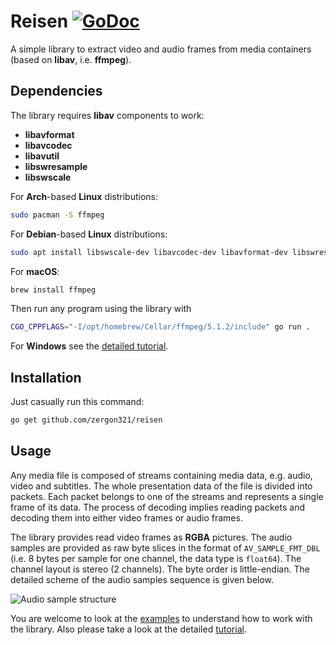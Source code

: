 # Reisen [![GoDoc](https://godoc.org/github.com/zergon321/reisen?status.svg)](https://pkg.go.dev/github.com/zergon321/reisen)

A simple library to extract video and audio frames from media containers (based on **libav**, i.e. **ffmpeg**).

## Dependencies

The library requires **libav** components to work:

- **libavformat**
- **libavcodec**
- **libavutil**
- **libswresample**
- **libswscale**

For **Arch**-based **Linux** distributions:

```bash
sudo pacman -S ffmpeg
```

For **Debian**-based **Linux** distributions:

```bash
sudo apt install libswscale-dev libavcodec-dev libavformat-dev libswresample-dev libavutil-dev
```

For **macOS**:

```bash
brew install ffmpeg
```

Then run any program using the library with

```bash
CGO_CPPFLAGS="-I/opt/homebrew/Cellar/ffmpeg/5.1.2/include" go run .
```

For **Windows** see the [detailed tutorial](https://medium.com/@maximgradan/how-to-easily-bundle-your-cgo-application-for-windows-8515d2b19f1e).

## Installation

Just casually run this command:

```bash
go get github.com/zergon321/reisen
```

## Usage

Any media file is composed of streams containing media data, e.g. audio, video and subtitles. The whole presentation data of the file is divided into packets. Each packet belongs to one of the streams and represents a single frame of its data. The process of decoding implies reading packets and decoding them into either video frames or audio frames.

The library provides read video frames as **RGBA** pictures. The audio samples are provided as raw byte slices in the format of `AV_SAMPLE_FMT_DBL` (i.e. 8 bytes per sample for one channel, the data type is `float64`). The channel layout is stereo (2 channels). The byte order is little-endian. The detailed scheme of the audio samples sequence is given below.

![Audio sample structure](https://github.com/zergon321/reisen/blob/master/pictures/audio_sample_structure.png)

You are welcome to look at the [examples](https://github.com/zergon321/reisen/tree/master/examples) to understand how to work with the library. Also please take a look at the detailed [tutorial](https://medium.com/@maximgradan/playing-videos-with-golang-83e67447b111).
